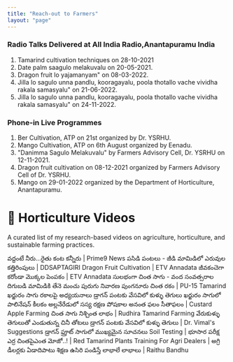 ```yaml
---
title: "Reach-out to Farmers"
layout: "page"
---
```

### **Radio Talks Delivered at All India Radio,Anantapuramu India**

1. Tamarind cultivation techniques on 28-10-2021 
2. Date palm saagulo melakuvalu on 20-05-2021.
3. Dragon fruit lo yajamanyam" on 08-03-2022.
4. Jilla lo sagulo unna pandlu, kooragayalu, poola thotallo vache vividha rakala samasyalu" on 21-06-2022.
5. Jilla lo sagulo unna pandlu, kooragayalu, poola thotallo vache vividha rakala samasyalu" on 24-11-2022.


### **Phone-in Live Programmes**

1.  Ber Cultivation, ATP on 21st organized by Dr. YSRHU.
2. Mango Cultivation, ATP on 6th August organized by Eenadu.
3. "Danimma Sagulo Melakuvalu" by Farmers Advisory Cell, Dr. YSRHU on 12-11-2021.
4. Dragon fruit cultivation on 08-12-2021 organized by Farmers Advisory Cell of Dr. YSRHU.
5. Mango on 29-01-2022 organized by the Department of Horticulture, Anantapuramu.

# 🌱  Horticulture Videos  

A curated list of my research-based videos on agriculture, horticulture, and sustainable farming practices.  

వద్దంటే నీరు...రైతు కంట కన్నీరు | Prime9 News
పసిడి పంటలు - జీడి మామిడిలో ఎరువుల కత్తిరింపులు | DDSAPTAGIRI
Dragon Fruit Cultivation | ETV Annadata
జీవకంచెగా కరోండా మొక్కల పెంపకం | ETV Annadata
సులభంగా చింత సాగు - వంద సంవత్సరాల దిగుబడి
మామిడికి తేనె మంచు పురుగు నివారణ
పుంగనూరు చింత రకం | PU-15 Tamarind
ఖర్జురం సాగు రకాలపై అధ్యయనాలు
డ్రాగన్ పంటకు వేసవిలో కుళ్ళు తెగులు
ఖర్జురం సాగులో పాలినేషన్ కీలకం
అల్లనేరేడులో సస్య రక్షణ
పోషకాల అనంత ఫలం సీతాఫలం | Custard Apple Farming
చింత సాగు నిశ్చింత లాభం | Rudhira Tamarind Farming
వేరుకుళ్ళు తెగులుతో ఎండుతున్న చినీ తోటలు
డ్రాగన్ పంటకు వేసవిలో కుళ్ళు తెగులు | Dr. Vimal's Suggestions
డ్రాగన్ ఫ్రూట్ సాగులో ముఖ్యమైన సూచనలు
Soil Testing | భూసార పరీక్ష
ఎర్ర చింతపైఎంత మోజో..! | Red Tamarind Plants
Training For Agri Dealers | అగ్రి డీలర్లకు ఏడాదిపాటు శిక్షణ
ఉసిరి పండిస్తే లాభాలే లాభాలు | Raithu Bandhu
